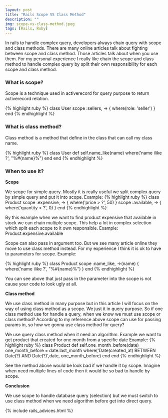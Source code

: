 ```yaml
---
layout: post
title: "Rails Scope VS Class Method"
description: ""
img: scope-vs-class-method.jpeg
tags: [Rails, Ruby]
---
```

In rails to handle complex query, developers always chain query with scope and class methods. There are many online articles talk about fighting between scope and class method. Those articles talk about when you use them. For my personal experience I really like chain the scope and class method to handle complex query by split their own responsibility for each scope and class method.

### What is scope?

Scope is a technique used in activerecord for query purpose to return activerecord relation.

{% highlight ruby %}
class User
  scope :sellers, -> { where(role: 'seller') }
end
{% endhighlight %}

### What is class method?

Class method is a method that define in the class that can call my class name.

{% highlight ruby %}
class User
  def self.name_like(name)
    where('name ilike ?', "%#{name}%")
  end
end
{% endhighlight %}

### When to use it?

**Scope**

We scope for simple query. Mostly it is really useful we split complex query by simple query and put it into scope.
Example:
{% highlight ruby %}
class Product
  scope :expensive, -> { where('price > ?', 50) }
  scope :available, -> { where('quantity > ?', 0) }
end
{% endhighlight %}

By this example when we want to find product expensive that available in stock we can chain multiple scope. This help a lot in complex selection which split each scope to it own responsible. Example: Product.expensive.available


Scope can also pass in argument too. But we see many article online they move to use class method instead. For my experience I think it is ok to have to parameters for scope.
Example:

{% highlight ruby %}
class Product
  scope :name_like, ->(name) { where('name ilike ?', "%#{name}%") }
end
{% endhighlight %}

You can see above that just pass in the parameter into the scope is not cause your code to look ugly at all.


**Class method**

We use class method in many purpose but in this article I will focus on the way of using class method as a scope. We just it in query purpose. So if one class method use for handle a query, when we know we must use scope or class method? According to my reference above scope can use for passing params in, so how we gonna use class method for query?


We use query class method when it need an algorithm. Example we want to get product that created for one month from a specific date
Example:
{% highlight ruby %}
class Product
  def self.one_month_before(date)
    one_month_before = date.last_month
    where('Date(created_at) BETWEEN Date(?) AND Date(?)',date, one_month_before)
  end
end
{% endhighlight %}

See the method above would be look bad if we handle it by scope. Imagine when need multiple lines of code then it would be so bad to handle by scope.

**Conclusion**

We use scope to handle database query (selection) but we must switch to use class method when we need algorithm before get into direct query.

{% include rails_advices.html %}
